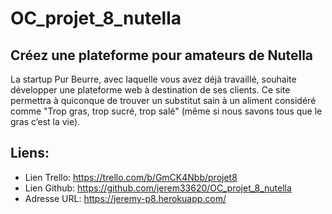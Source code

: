# OC_projet_8_nutella

## Créez une plateforme pour amateurs de Nutella

La startup Pur Beurre, avec laquelle vous avez déjà travaillé, souhaite développer une plateforme web à destination de ses clients. Ce site permettra à quiconque de trouver un substitut sain à un aliment considéré comme "Trop gras, trop sucré, trop salé" (même si nous savons tous que le gras c’est la vie).

## Liens:

- Lien Trello: https://trello.com/b/GmCK4Nbb/projet8
- Lien Github: https://github.com/jerem33620/OC_projet_8_nutella
- Adresse URL: https://jeremy-p8.herokuapp.com/

